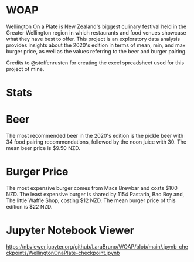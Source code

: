# WOAP

Wellington On a Plate is New Zealand's biggest culinary festival held in the Greater Wellington region in which restaurants and food venues showcase what they have best to offer. 
This project is an exploratory data analysis provides insights about the 2020's edition in terms of mean, min, and max burger price, as well as the values referring to the beer and burger pairing.

Credits to @steffenrusten for creating the excel spreadsheet used for this project of mine.

# Stats

# Beer
The most recommended beer in the 2020's edition is the pickle beer with 34 food pairing recommendations, followed by the noon juice with 30.
The mean beer price is $9.50 NZD.

# Burger Price
The most expensive burger comes from Macs Brewbar and costs $100 NZD. The least expensive burger is shared by 1154 Pastaria, Bao Boy and, The little Waffle Shop, costing $12 NZD. The mean burger price of this edition is $22 NZD.

# Jupyter Notebook Viewer
https://nbviewer.jupyter.org/github/LaraBruno/WOAP/blob/main/.ipynb_checkpoints/WellingtonOnaPlate-checkpoint.ipynb
